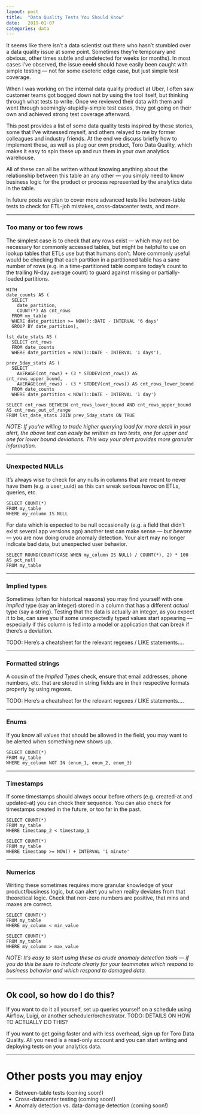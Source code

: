 ```yaml
---
layout: post
title:  "Data Quality Tests You Should Know"
date:   2019-01-07
categories: data
---
```


It seems like there isn’t a data scientist out there who hasn’t stumbled over a data quality issue at some point. Sometimes they’re temporary and obvious, other times subtle and undetected for weeks (or months). In most cases I’ve observed, the issue ~~could~~ should have easily been caught with simple testing — not for some esoteric edge case, but just simple test coverage.

When I was working on the internal data quality product at Uber, I often saw customer teams got bogged down not by using the tool itself, but thinking through what tests to write. Once we reviewed their data with them and went through seemingly-stupidly-simple test cases, they got going on their own and achieved strong test coverage afterward.

This post provides a list of some data quality tests inspired by these stories, some that I’ve witnessed myself, and others relayed to me by former colleagues and industry friends. At the end we discuss briefly how to implement these, as well as plug our own product, Toro Data Quality, which makes it easy to spin these up and run them in your own analytics warehouse.

All of these can all be written without knowing anything about the relationship between this table an any other — you simply need to know business logic for the product or process represented by the analytics data in the table.

In future posts we plan to cover more advanced tests like between-table tests to check for ETL-job mistakes, cross-datacenter tests, and more.

---

### Too many or too few rows
The simplest case is to check that any rows exist — which may not be necessary for commonly accessed tables, but might be helpful to use on lookup tables that ETLs use but that humans don’t. More commonly useful would be checking that each partition in a partitioned table has a sane number of rows (e.g. in a time-partitioned table compare today’s count to the trailing N-day average count) to guard against missing or partially-loaded partitions.

```
WITH
date_counts AS (
  SELECT
    date_partition,
    COUNT(*) AS cnt_rows
  FROM my_table
  WHERE date_partition >= NOW()::DATE - INTERVAL '6 days'
  GROUP BY date_partition),

lst_date_stats AS (
  SELECT cnt_rows
  FROM date_counts
  WHERE date_partition = NOW()::DATE - INTERVAL '1 days'),

prev_5day_stats AS (
  SELECT
    AVERAGE(cnt_rows) + (3 * STDDEV(cnt_rows)) AS cnt_rows_upper_bound,
    AVERAGE(cnt_rows) - (3 * STDDEV(cnt_rows)) AS cnt_rows_lower_bound
  FROM date_counts
  WHERE date_partition < NOW()::DATE - INTERVAL '1 day')

SELECT cnt_rows BETWEEN cnt_rows_lower_bound AND cnt_rows_upper_bound AS cnt_rows_out_of_range
FROM lst_date_stats JOIN prev_5day_stats ON TRUE
```

*NOTE: If you're willing to trade higher querying load for more detail in your alert, the above test can easily be written as two tests, one for upper and one for lower bound deviations. This way your alert provides more granular information.*

---

### Unexpected NULLs
It’s always wise to check for any nulls in columns that are meant to never have them (e.g. a user_uuid) as this can wreak serious havoc on ETLs, queries, etc.

```
SELECT COUNT(*)
FROM my_table
WHERE my_column IS NULL
```

For data which is expected to be null occasionally (e.g. a field that didn’t exist several app versions ago) another test can make sense — *but beware* — you are now doing crude anomaly detection. Your alert may no longer indicate bad data, but unexpected user behavior.

```
SELECT ROUND(COUNT(CASE WHEN my_column IS NULL) / COUNT(*), 2) * 100 AS pct_null
FROM my_table
```

---

### Implied types
Sometimes (often for historical reasons) you may find yourself with one *implied* type (say an integer) stored in a column that has a different *actual* type (say a string). Testing that the data is actually an integer, as you expect it to be, can save you if some unexpectedly typed values start appearing — especially if this column is fed into a model or application that can break if there’s a deviation.

TODO: Here’s a cheatsheet for the relevant regexes / LIKE statements….

---

### Formatted strings
A cousin of the *Implied Types* check, ensure that email addresses, phone numbers, etc. that are stored in string fields are in their respective formats properly by using regexes.

TODO: Here’s a cheatsheet for the relevant regexes / LIKE statements….

---

### Enums
If you know all values that should be allowed in the field, you may want to be alerted when something new shows up.

```
SELECT COUNT(*)
FROM my_table
WHERE my_column NOT IN (enum_1, enum_2, enum_3)
```

---

### Timestamps
If some timestamps should always occur before others (e.g. created-at and updated-at) you can check their sequence. You can also check for timestamps created in the future, or too far in the past.

```
SELECT COUNT(*)
FROM my_table
WHERE timestamp_2 < timestamp_1
```

```
SELECT COUNT(*)
FROM my_table
WHERE timestamp >= NOW() + INTERVAL '1 minute'
```

---

### Numerics
Writing these sometimes requires more granular knowledge of your product/business logic, but can alert you when reality deviates from that theoretical logic. Check that non-zero numbers are positive, that mins and maxes are correct.

```
SELECT COUNT(*)
FROM my_table
WHERE my_column < min_value
```

```
SELECT COUNT(*)
FROM my_table
WHERE my_column > max_value
```

*NOTE: It’s easy to start using these as crude anomaly detection tools — if you do this be sure to indicate clearly for your teammates which respond to business behavior and which respond to damaged data.*

---

## Ok cool, so how do I do this?
If you want to do it all yourself, set up queries yourself on a schedule using Airflow, Luigi, or another scheduler/orchestrator. TODO: DETAILS ON HOW TO ACTUALLY DO THIS?

If you want to get going faster and with less overhead, sign up for Toro Data Quality. All you need is a read-only account and you can start writing and deploying tests on your analytics data.

---

# Other posts you may enjoy
- Between-table tests (coming soon!)
- Cross-datacenter testing (coming soon!)
- Anomaly detection vs. data-damage detection (coming soon!)
